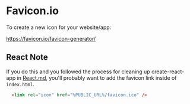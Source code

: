 # Favicon.io

To create a new icon for your website/app:

https://favicon.io/favicon-generator/

## React Note

If you do this and you followed the process for cleaning up create-react-app in  [React.md](React.md), you'll probably want to add the favicon link inside of `index.html`.

```html
  <link rel="icon" href="%PUBLIC_URL%/favicon.ico" />
```

